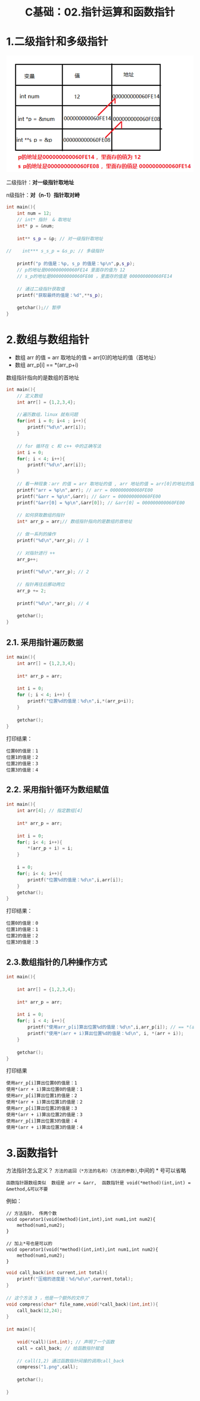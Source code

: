 # <center>C基础：02.指针运算和函数指针<center>

# 1.二级指针和多级指针

![](../pic/02二级指针.png)

二级指针：**对一级指针取地址**

n级指针：**对（n-1）指针取对峙**

```c++
int main(){
    int num = 12;
    // int* 指针  & 取地址
    int* p = &num;

    int** s_p = &p; // 对一级指针取地址

//    int*** s_s_p = &s_p; // 多级指针

    printf("p 的值是：%p, s_p 的值是：%p\n",p,s_p);
    // p的地址是000000000060FE14 里面存的值为 12
    // s_p的地址是000000000060FE08 ，里面存的值是 000000000060FE14

    // 通过二级指针获取值
    printf("获取最终的值是：%d",**s_p);

    getchar();// 暂停
}
```

# 2.数组与数组指针
- 数组 arr 的值 = arr 取地址的值  = arr[0]的地址的值（首地址）
- 数组 arr_p[i] == *(arr_p+i)

数组指针指向的是数组的首地址

```c++
int main(){
    // 定义数组
    int arr[] = {1,2,3,4};

    //遍历数组，linux 就有问题
    for(int i = 0; i<4 ; i++){
        printf("%d\n",arr[i]);
    }

    // for 循环在 c 和 c++ 中的正确写法
    int i = 0;
    for(; i < 4; i++){
        printf("%d\n",arr[i]);
    }

    // 看一种现象：arr 的值 = arr 取地址的值 , arr 地址的值 = arr[0]的地址的值（首地址）
    printf("arr = %p\n",arr); // arr = 000000000060FE00
    printf("&arr = %p\n",&arr); // &arr = 000000000060FE00
    printf("&arr[0] = %p\n",&arr[0]); // &arr[0] = 000000000060FE00

    // 如何获取数组的指针
    int* arr_p = arr;// 数组指针指向的是数组的首地址

    // 做一系列的操作
    printf("%d\n",*arr_p); // 1

    // 对指针进行 ++
    arr_p++;

    printf("%d\n",*arr_p); // 2

    // 指针再往后挪动两位
    arr_p += 2;

    printf("%d\n",*arr_p); // 4

    getchar();
}
```

## 2.1. 采用指针遍历数据

```c++
int main(){
    int arr[] = {1,2,3,4};

    int* arr_p = arr;

    int i = 0;
    for (; i < 4; i++) {
        printf("位置%d的值是：%d\n",i,*(arr_p+i));
    }

    getchar();
}
```

打印结果：

```
位置0的值是：1
位置1的值是：2
位置2的值是：3
位置3的值是：4
```

## 2.2. 采用指针循环为数组赋值

```c++
int main(){
    int arr[4]; // 指定数组[4]

    int* arr_p = arr;

    int i = 0;
    for(; i< 4; i++){
        *(arr_p + i) = i;
    }

    i = 0;
    for(; i< 4; i++){
        printf("位置%d的值是：%d\n",i,arr[i]);
    }
    getchar();
}
```

打印结果：

```
位置0的值是：0
位置1的值是：1
位置2的值是：2
位置3的值是：3
```

## 2.3.数组指针的几种操作方式

```c++
int main(){

    int arr[] = {1,2,3,4};

    int* arr_p = arr;

    int i = 0;
    for(; i < 4; i++){
        printf("使用arr_p[i]算出位置%d的值是：%d\n",i,arr_p[i]); // == *(arr_p+i)
        printf("使用*(arr + i)算出位置%d的值是：%d\n", i, *(arr + i));
    }

    getchar();
}
```

打印结果

```
使用arr_p[i]算出位置0的值是：1
使用*(arr + i)算出位置0的值是：1
使用arr_p[i]算出位置1的值是：2
使用*(arr + i)算出位置1的值是：2
使用arr_p[i]算出位置2的值是：3
使用*(arr + i)算出位置2的值是：3
使用arr_p[i]算出位置3的值是：4
使用*(arr + i)算出位置3的值是：4
```

# 3.函数指针  
方法指针怎么定义？ `方法的返回（*方法的名称）（方法的参数)`,中间的 * 号可以省略

`函数指针跟数组类似  数组是 arr = &arr,  函数指针是 void(*method)(int,int) = &method,&可以不要`

例如：

```
// 方法指针， 传两个数
void operator1(void(method)(int,int),int num1,int num2){
    method(num1,num2);
}

// 加上*号也是可以的
void operator1(void(*method)(int,int),int num1,int num2){
    method(num1,num2);
}
```

```c++
void call_back(int current,int total){
    printf("压缩的进度是：%d/%d\n",current,total);
}

// 这个方法 3 ，他是一个额外的文件了
void compress(char* file_name,void(*call_back)(int,int)){
    call_back(12,24);
}

int main(){

    void(*call)(int,int); // 声明了一个函数
    call = call_back; // 给函数指针赋值

    // call(1,2) 通过函数指针间接的调用call_back
    compress("1.png",call);

    getchar();

}
```